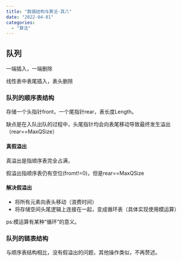 ```yaml
---
title: "数据结构与算法·其八"
date: "2022-04-01"
categories:
  - "算法"
---
```


## 队列

一端插入，一端删除

线性表中表尾插入，表头删除

### 队列的顺序表结构

存储一个头指针front，一个尾指针rear，表长度Length。

缺点是在入队出队的过程中，头尾指针均会向表尾移动导致最终发生溢出（rear==MaxQSize）

#### 真假溢出

真溢出是指顺序表完全占满，

假溢出指顺序表仍有空位(fromt!=0)，但是rear==MaxQSize

#### 解决假溢出

- 将所有元素向表头移动（浪费时间）
- 将存储空间头尾逻辑上连接在一起，变成循环表（具体实现使用模运算）

ps:模运算有某种“循环”的意义。

### 队列的链表结构

与顺序表结构相比，没有假溢出的问题，其他操作类似，不再赘述。
